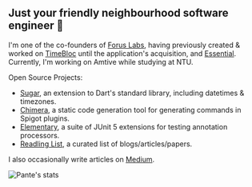 ## Just your friendly neighbourhood software engineer :eyes:

I'm one of the co-founders of [Forus Labs](https://github.com/forus-labs), having previously created & worked on [TimeBloc](https://timebloc.app/) until the application's acquisition, and [Essential](https://essential.app/). Currently, I'm working on Amtive while studying at NTU.

Open Source Projects:
* [Sugar](https://github.com/forus-labs/cauldron), an extension to Dart's standard library, including datetimes & timezones.
* [Chimera](https://github.com/Pante/Chimera), a static code generation tool for generating commands in Spigot plugins.
* [Elementary](https://github.com/Pante/Elementary), a suite of JUnit 5 extensions for testing annotation processors.
* [Readling List](https://github.com/Pante/reading-list), a curated list of blogs/articles/papers.

I also occasionally write articles on [Medium](https://matthiasngeo.medium.com).

![Pante's stats](https://github-readme-stats.vercel.app/api?username=pante&show_icons=true&theme=tokyonight)
